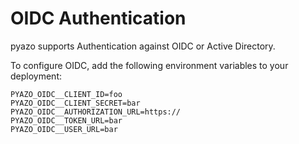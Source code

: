 # OIDC Authentication

pyazo supports Authentication against OIDC or Active Directory.

To configure OIDC, add the following environment variables to your deployment:

```
PYAZO_OIDC__CLIENT_ID=foo
PYAZO_OIDC__CLIENT_SECRET=bar
PYAZO_OIDC__AUTHORIZATION_URL=https://
PYAZO_OIDC__TOKEN_URL=bar
PYAZO_OIDC__USER_URL=bar
```
